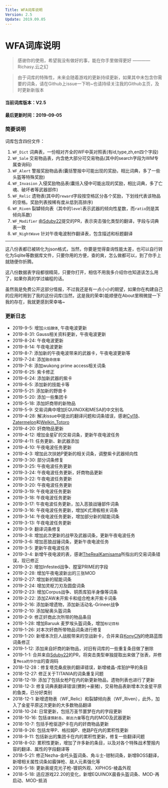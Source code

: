 ```yaml
---
Title: WFA词库说明
Version: 2.5
Update: 2019.09.05
---
```


# WFA词库说明
> 感谢你的使用，希望我没有做好的事，能在你手里做得更好
———— Richasy.云之幻

> 由于词库的特殊性，未来会随着游戏的更新持续更新，如果其中未包含你需要的词条，请在Github上issue一下哟~也请持续关注我的Github主页，及时更新新版本

#### 当前词库版本：V2.5
#### 最后更新时间：2019-09-05

### 简要说明
词库包含四份文件：
1. `WF_Dict` 词典表，一份相对齐全的WF中英对照表(有id,type,zh,en四个字段)
2. `WF_Sale` 交易物品表，内含绝大部分可交易物品(其中的search字段为WM专属查询码)
3. `WF_Alert` 警报奖励物品表(囊括警报中可能出现的奖励，相比词典，多了一些头盔等特殊奖励)
4. `WF_Invasion` 入侵奖励物品表(囊括入侵中可能出现的奖励，相比词典，多了亡魂、破坏者等武器部件)
5. `WF_Relic` 遗物表(其中的`reward`字段按空格区分各个奖励，下划线代表该物品的空格。奖励列表按稀有度从低到高排序)
6. `WF_Riven` 裂罅倾向表（其中的`level`表示武器的倾向性星数，而`ratio`则是其倾向系数）
7. `WF_Modifier` 由[Sduby22](https://github.com/Sduby22)提交的PR，表示突击强化类型的翻译，字段与词典表一致
8. `WF_NightWave` 针对午夜电波制作翻译表，包含描述和标题翻译
___
这八份表都已被转化为json格式，当然，你要是觉得查询性能太差，也可以自行转化为Sqlite等数据库文件，只要你用的方便，查的爽，怎么做都可以，到了你手上就随便你折腾。

这八份数据表字段都很精简，只要你打开，相信不用我多介绍你也知道该怎么用了，如果你真的学过编程的话。

虽然我是免费公开这部分情报，不过我还是有一点小小的期望，如果你在构建自己的应用时用到了我的这份词库(当然，这是我的荣幸)能顺便在About里稍微提一下我的存在，我就更感到荣幸咯~

### 更新日志

* 2019-9-5: 增加`火焰腺体`, 午夜电波更新
* 2019-8-31: Gauss相关资料更新，午夜电波更新
* 2019-8-24: 午夜电波更新
* 2019-8-14: 午夜电波更新
* 2019-8-7: 添加新的午夜电波带来的武器卡，午夜电波更新等
* 2019-7-24: 添加`致命效率`
* 2019-7-8: 添加wukong prime access相关词条
* 2019-6-25: 紫卡修正
* 2019-6-24: 添加新武器的紫卡
* 2019-6-5: 添加新的技能卡等
* 2019-5-21: 添加新的野兽卡
* 2019-5-20: 添加一些集团卡
* 2019-5-18: 添加奸商带的新物品
* 2019-5-9: 交易词典中增加EQUINOX和MESA的中文别名
* 2019-4-28: 解决issue中提出的翻译问题和词条错误，感谢[Cyl18](https://github.com/Cyl18)、[Zatermelon](https://github.com/Zatermelon)和[Welkin_Totoro](https://github.com/Welkin-Totoro)
* 2019-4-20: 奸商物品更新
* 2019-4-12: 增加金星矿的交易词条，更新午夜电波任务
* 2019-4-11: 任务更新、新武器添加
* 2019-4-10: 午夜电波任务更新
* 2019-4-3: 增加此次扶她P更新的相关词条，调整紫卡武器倾向性
* 2019-3-30: 部分词条修复
* 2019-3-25: 午夜电波任务更新
* 2019-3-24: 午夜电波任务更新，奸商物品更新
* 2019-3-22: 午夜电波任务更新
* 2019-3-20: 午夜电波任务更新
* 2019-3-19: 午夜电波任务更新
* 2019-3-18: 午夜电波任务更新
* 2019-3-17: 午夜电波任务更新，加入恶狼战锤部件词条
* 2019-3-16: 午夜电波任务更新，增加K式滑板相关词条
* 2019-3-14: 午夜电波任务更新，增加部分新的赋能词条
* 2019-3-13: 午夜电波任务更新
* 2019-3-9: 翻译词条修复
* 2019-3-8: 增加此次更新的战甲及武器词条，更新午夜电波任务
* 2019-3-6: 增加恶狼战锤词条，更新午夜电波任务
* 2019-3-5: 更新午夜电波任务
* 2019-3-4: 新增午夜电波的表，感谢[TheRealKamisama](https://github.com/TheRealKamisama)所指出的交易词条错误，现已修正
* 2019-3-2: 增加Infested战争、膛室PRIME的字段
* 2019-2-28: 增加午夜电波新出的三张MOD
* 2019-2-27: 增加新的赋能词条
* 2019-2-24: 增加灵枢刀刃及圆盘词条
* 2019-2-23: 增加Corpus战争、铜质库狛半身像等词条
* 2019-2-22: 添加ZAW未开紫卡和组合枪未开紫卡词条
* 2019-2-16: 添加新增遗物，添加新活动名-Grineer战争
* 2019-2-10: 添加秘奥头盔词条
* 2019-2-9: 修正奸商此次所带的物品条目
* 2019-1-28: 增加Baruuk 麦罗埃头盔词条，增加`标记目标`
* 2019-1-26: 对本次奸商所带物品词条进行修复
* 2019-1-20: 新增本次巨人战舰带来的空战新卡，合并来自[KonyCN](https://github.com/KonyCN)的绝路蓝图词条修正
* 2019-1-12: 添加来自奸商的新物品，对旧有词库的一些重复条目做了删除
* 2019-1-1: 合并来自[Sduby22](https://github.com/Sduby22)的PR，将突击类型单独提取出来做了张表，并修复`Mesa的华尔兹`的查询码
* 2018-12-28：修复塔克桑皮肤的翻译错误，新增棱晶-库狛护甲的条目
* 2018-12-27: 修正关于TITANIA的词条重复问题
* 2018-12-19: 添加了包括女枪P在内的新更新物品，遗物列表也进行了更新
* 2018-12-3: 修复词典表翻译错误(猬刺->豪猪)，交易物品表新增本次金星平原的鱼类，已分好类别
* 2018-12-1: 新增遗物表（WF_Relic）和裂罅倾向表（WF_Riven），此外，加入了金星平原这次更新的大多数物品翻译
* 2018-10-24: 日常更新，包括万圣节噩梦在内的字段更新
* 2018-10-16: 包括`谨慎射击`、`献出力量`等在内的MOD及武器更新
* 2018-10-7: 包括手枪驱逐P卡在内的奸商物品更新
* 2018-9-26: 包括龙甲P、格拉姆P、绝路P在内的累积性更新
* 2018-9-11: 包括新出的集团卡在内的累积性更新，修复一些翻译问题
* 2018-8-02: 累积性更新，增加了许多新的条目，以及对各个特殊战术警报内容的翻译、属性的字段翻译等
* 2018-5-21: 修正Nezha-金吒头盔词条、角斗士-钳制词条，新增BOSS翻译，新增相关属性词条如霰弹枪、敌人元素强化等
* 2018-5-18: 更新奥堤克光子枪-镀铜外观、XIPHOS-棱晶外观
* 2018-5-18: 适应游戏22.20的变化，新增EQUINOX晨昏头盔词条、MOD-再启动、MOD-抵消





